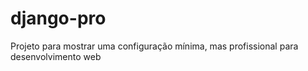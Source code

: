 # django-pro
Projeto para mostrar uma configuração mínima, mas profissional para desenvolvimento web
